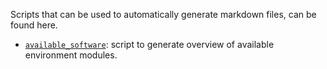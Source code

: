 Scripts that can be used to automatically generate markdown files, can be found here.

* [`available_software`](available_software): script to generate overview of available environment modules.
